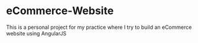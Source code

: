 # eCommerce-Website
This is a personal project for my practice where I try to build an eCommerce website using AngularJS
